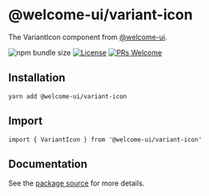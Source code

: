 # @welcome-ui/variant-icon

The VariantIcon component from [@welcome-ui](https://welcome-ui.com).

![npm bundle size](https://img.shields.io/bundlephobia/minzip/@welcome-ui/variant-icon) [![License](https://img.shields.io/npm/l/welcome-ui.svg)](https://github.com/WTTJ/welcome-ui/blob/master/LICENSE) [![PRs Welcome](https://img.shields.io/badge/PRs-welcome-mediumspringgreen.svg)](ttps://github.com/WTTJ/welcome-ui/blob/master/CONTRIBUTING.mdx)

## Installation

    yarn add @welcome-ui/variant-icon

## Import

    import { VariantIcon } from '@welcome-ui/variant-icon'

## Documentation

See the [package source](https://github.com/WTTJ/welcome-ui/tree/master/packages/VariantIcon) for more details.
